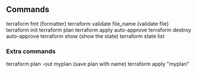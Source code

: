 ## Commands
terraform fmt (formatter)
terraform validate file_name (validate file)
terraform init
terraform plan
terraform apply auto-approve
terraform destroy auto-approve
terraform show (show the state)
terraform state list

### Extra commands
terraform plan -out myplan (save plan with name)
terraform apply "myplan"